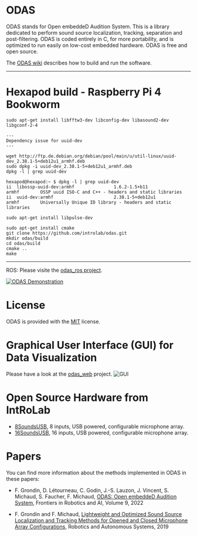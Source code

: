 ODAS 
====

ODAS stands for Open embeddeD Audition System. This is a library dedicated to perform sound source localization, tracking, separation and post-filtering. ODAS is coded entirely in C, for more portability, and is optimized to run easily on low-cost embedded hardware. ODAS is free and open source.

The [ODAS wiki](https://github.com/introlab/odas/wiki) describes how to build and run the software.

---
# Hexapod build - Raspberry Pi 4 Bookworm

```
sudo apt-get install libfftw3-dev libconfig-dev libasound2-dev libgconf-2-4

---
Dependency issue for uuid-dev
---

wget http://ftp.de.debian.org/debian/pool/main/u/util-linux/uuid-dev_2.38.1-5+deb12u1_armhf.deb
sudo dpkg -i uuid-dev_2.38.1-5+deb12u1_armhf.deb
dpkg -l | grep uuid-dev

hexapod@hexapod:~ $ dpkg -l | grep uuid-dev
ii  libossp-uuid-dev:armhf               1.6.2-1.5+b11                    armhf        OSSP uuid ISO-C and C++ - headers and static libraries
ii  uuid-dev:armhf                       2.38.1-5+deb12u1                 armhf        Universally Unique ID library - headers and static libraries

sudo apt-get install libpulse-dev

sudo apt-get install cmake
git clone https://github.com/introlab/odas.git
mkdir odas/build
cd odas/build
cmake ..
make
```
---

ROS: Please visite the [odas_ros project](https://github.com/introlab/odas_ros).

[![ODAS Demonstration](https://img.youtube.com/vi/n7y2rLAnd5I/0.jpg)](https://youtu.be/n7y2rLAnd5I)

# License

ODAS is provided with the [MIT](LICENSE) license.

# Graphical User Interface (GUI) for Data Visualization

Please have a look at the [odas_web](https://github.com/introlab/odas_web) project.
![GUI](https://github.com/introlab/odas_web/blob/master/screenshots/live_data.png)


# Open Source Hardware from IntRoLab

* [8SoundsUSB](https://sourceforge.net/projects/eightsoundsusb/), 8 inputs, USB powered, configurable microphone array.
* [16SoundsUSB](https://github.com/introlab/16SoundsUSB), 16 inputs, USB powered, configurable microphone array.

# Papers

You can find more information about the methods implemented in ODAS in these papers:

* F. Grondin, D. Létourneau, C. Godin, J.-S. Lauzon, J. Vincent, S. Michaud, S. Faucher, F. Michaud, [ODAS: Open embeddeD Audition System](https://www.frontiersin.org/article/10.3389/frobt.2022.854444), Frontiers in Robotics and AI, Volume 9, 2022 

* F. Grondin and F. Michaud, [Lightweight and Optimized Sound Source Localization and Tracking Methods for Opened and Closed Microphone Array Configurations](https://arxiv.org/pdf/1812.00115), Robotics and Autonomous Systems, 2019 
